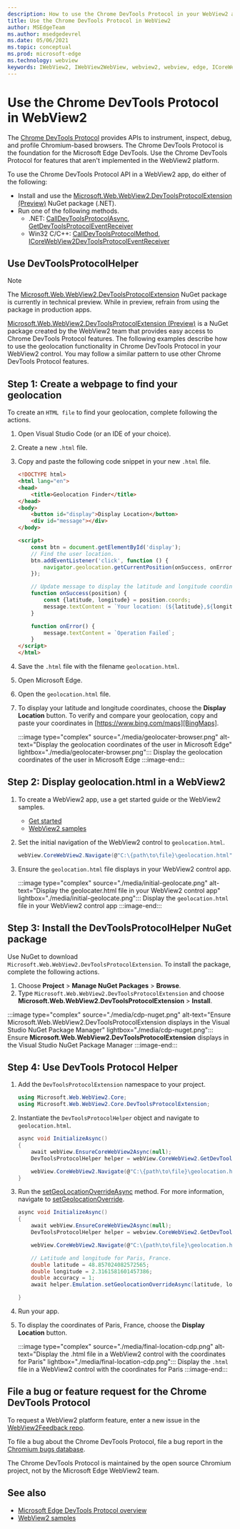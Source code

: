 ```yaml
---
description: How to use the Chrome DevTools Protocol in your WebView2 app by using the Microsoft Edge WebView2 Chrome DevTools Protocol NuGet package.
title: Use the Chrome DevTools Protocol in WebView2
author: MSEdgeTeam
ms.author: msedgedevrel
ms.date: 05/06/2021
ms.topic: conceptual
ms.prod: microsoft-edge
ms.technology: webview
keywords: IWebView2, IWebView2WebView, webview2, webview, edge, ICoreWebView2, ICoreWebView2Controller, Chrome DevTools Protocol
---
```

# Use the Chrome DevTools Protocol in WebView2

The [Chrome DevTools Protocol][GitHubChromedevtoolsDevtoolsProtocol] provides APIs to instrument, inspect, debug, and profile Chromium-based browsers.  The Chrome DevTools Protocol is the foundation for the Microsoft Edge DevTools.  Use the Chrome DevTools Protocol for features that aren't implemented in the WebView2 platform.

To use the Chrome DevTools Protocol API in a WebView2 app, do either of the following:

*   Install and use the [Microsoft.Web.WebView2.DevToolsProtocolExtension (Preview)][NugetPackagesMicrosoftWebWebView2DevToolsprotocolextension] NuGet package \(.NET\).
*   Run one of the following methods.
    *   .NET:  [CallDevToolsProtocolAsync][DotnetApiMicrosoftWebWebview2CoreCorewebview2CalldevtoolsprotocolmethodasyncViewWebview2Dotnet1077444MicrosoftWebWebView2CoreCorewebview2CalldevtoolsprotocolmethodsyncSystemStringSystemString], [GetDevToolsProtocolEventReceiver][DotnetApiMicrosoftWebWebview2CoreCorewebview2GetdevtoolsprotocoleventreceiverViewWebview2Dotnet1077444]
    *   Win32 C/C++:  [CallDevToolsProtocolMethod][Webview2ReferenceWin32Icorewebview2ViewWebview21077444Calldevtoolsprotocolmethod], [ICoreWebView2DevToolsProtocolEventReceiver][Webview2ReferenceWin32Icorewebview2devtoolsprotocoleventreceiverViewWebview21077444]


<!-- ====================================================================== -->
## Use DevToolsProtocolHelper

> [!NOTE]
> The [Microsoft.Web.WebView2.DevToolsProtocolExtension][NugetPackagesMicrosoftWebWebView2DevToolsprotocolextension] NuGet package is currently in technical preview.  While in preview, refrain from using the package in production apps.

[Microsoft.Web.WebView2.DevToolsProtocolExtension (Preview)][NugetPackagesMicrosoftWebWebView2DevToolsprotocolextension] is a NuGet package created by the WebView2 team that provides easy access to Chrome DevTools Protocol features.  The following examples describe how to use the geolocation functionality in Chrome DevTools Protocol in your WebView2 control.  You may follow a similar pattern to use other Chrome DevTools Protocol features.


<!-- ====================================================================== -->
## Step 1: Create a webpage to find your geolocation

To create an `HTML file` to find your geolocation, complete following the actions.

1.  Open Visual Studio Code \(or an IDE of your choice\).
1.  Create a new `.html` file.
1.  Copy and paste the following code snippet in your new `.html` file.

    ```html
    <!DOCTYPE html>
    <html lang="en">
    <head>
        <title>Geolocation Finder</title>
    </head>
    <body>
        <button id="display">Display Location</button>
        <div id="message"></div>
    </body>

    <script>
        const btn = document.getElementById('display');
        // Find the user location.
        btn.addEventListener('click', function () {
            navigator.geolocation.getCurrentPosition(onSuccess, onError);
        });

        // Update message to display the latitude and longitude coordinates.
        function onSuccess(position) {
            const {latitude, longitude} = position.coords;
            message.textContent = `Your location: (${latitude},${longitude})`;
        }

        function onError() {
            message.textContent = `Operation Failed`;
        }
    </script>
    </html>
    ```

1.  Save the `.html` file with the filename `geolocation.html`.
1.  Open Microsoft Edge.
1.  Open the `geolocation.html` file.
1.  To display your latitude and longitude coordinates, choose the **Display Location** button.  To verify and compare your geolocation, copy and paste your coordinates in [https://www.bing.com/maps][BingMaps].

    :::image type="complex" source="./media/geolocater-browser.png" alt-text="Display the geolocation coordinates of the user in Microsoft Edge" lightbox="./media/geolocater-browser.png":::
       Display the geolocation coordinates of the user in Microsoft Edge
    :::image-end:::


<!-- ====================================================================== -->
## Step 2: Display geolocation.html in a WebView2

1.  To create a WebView2 app, use a get started guide or the WebView2 samples.
    *   [Get started](../index.md#get-started)
    *   [WebView2 samples][GithubMicrosoftedgeWebview2samples]

1.  Set the initial navigation of the WebView2 control to `geolocation.html`.

    ```csharp
    webView.CoreWebView2.Navigate(@"C:\{path\to\file}\geolocation.html");
    ```

1.  Ensure the `geolocation.html` file displays in your WebView2 control app.

    :::image type="complex" source="./media/initial-geolocate.png" alt-text="Display the geolocater.html file in your WebView2 control app" lightbox="./media/initial-geolocate.png":::
       Display the `geolocation.html` file in your WebView2 control app
    :::image-end:::


<!-- ====================================================================== -->
## Step 3: Install the DevToolsProtocolHelper NuGet package

Use NuGet to download `Microsoft.Web.WebView2.DevToolsProtocolExtension`.  To install the package, complete the following actions.

1.  Choose **Project** > **Manage NuGet Packages** > **Browse**.
1.  Type `Microsoft.Web.WebView2.DevToolsProtocolExtension` and choose **Microsoft.Web.WebView2.DevToolsProtocolExtension** > **Install**.

:::image type="complex" source="./media/cdp-nuget.png" alt-text="Ensure Microsoft.Web.WebView2.DevToolsProtocolExtension displays in the Visual Studio NuGet Package Manager" lightbox="./media/cdp-nuget.png":::
   Ensure **Microsoft.Web.WebView2.DevToolsProtocolExtension** displays in the Visual Studio NuGet Package Manager
:::image-end:::


<!-- ====================================================================== -->
## Step 4: Use DevTools Protocol Helper

1.  Add the `DevToolsProtocolExtension` namespace to your project.

    ```csharp
    using Microsoft.Web.WebView2.Core;
    using Microsoft.Web.WebView2.Core.DevToolsProtocolExtension;
    ```

1.  Instantiate the `DevToolsProtocolHelper` object and navigate to `geolocation.html`.

    ```csharp
    async void InitializeAsync()
    {
        await webView.EnsureCoreWebView2Async(null);
        DevToolsProtocolHelper helper = webView.CoreWebView2.GetDevToolsProtocolHelper();

        webView.CoreWebView2.Navigate(@"C:\{path\to\file}\geolocation.html");
    }
    ```

1.  Run the [setGeoLocationOverrideAsync][GithubChromedevtoolsDevtoolsProtocolTotEmulationMethodSetgeolocationoverride] method.  For more information, navigate to [setGeolocationOverride][GithubChromedevtoolsDevtoolsProtocolTotEmulationMethodSetgeolocationoverride].

    ```csharp
    async void InitializeAsync()
    {
        await webView.EnsureCoreWebView2Async(null);
        DevToolsProtocolHelper helper = webview.CoreWebView2.GetDevToolsProtocolHelper();

        webView.CoreWebView2.Navigate(@"C:\{path\to\file}\geolocation.html");

        // Latitude and longitude for Paris, France.
        double latitude = 48.857024082572565;
        double longitude = 2.3161581601457386;
        double accuracy = 1;
        await helper.Emulation.setGeolocationOverrideAsync(latitude, longitude, accuracy);

    }
    ```

1.  Run your app.
1.  To display the coordinates of Paris, France, choose the **Display Location** button.

    :::image type="complex" source="./media/final-location-cdp.png" alt-text="Display the .html file in a WebView2 control with the coordinates for Paris" lightbox="./media/final-location-cdp.png":::
       Display the `.html` file in a WebView2 control with the coordinates for Paris
    :::image-end:::


<!-- ====================================================================== -->
## File a bug or feature request for the Chrome DevTools Protocol

To request a WebView2 platform feature, enter a new issue in the [WebView2Feedback repo][GithubMicrosoftedgeWebview2feedback].

To file a bug about the Chrome DevTools Protocol, file a bug report in the [Chromium bugs database][ChromiumBugsChromiumIssuesEntryComponentsPlatformDevtoolsPlatform].

The Chrome DevTools Protocol is maintained by the open source Chromium project, not by the Microsoft Edge WebView2 team.


<!-- ====================================================================== -->
## See also

*  [Microsoft Edge DevTools Protocol overview](../../devtools-protocol-chromium/index.md)
*  [WebView2 samples][GithubMicrosoftedgeWebview2samples]


<!-- ====================================================================== -->
<!-- links -->
[DotnetApiMicrosoftWebWebview2CoreCorewebview2GetdevtoolsprotocoleventreceiverViewWebview2Dotnet1077444]: /dotnet/api/microsoft.web.webview2.core.corewebview2.getdevtoolsprotocoleventreceiver?view=webview2-dotnet-1.0.774.44&preserve-view=true "CoreWebView2.GetDevToolsProtocolEventReceiver(String) Method | Microsoft Docs"
[DotnetApiMicrosoftWebWebview2CoreCorewebview2CalldevtoolsprotocolmethodasyncViewWebview2Dotnet1077444MicrosoftWebWebView2CoreCorewebview2CalldevtoolsprotocolmethodsyncSystemStringSystemString]: /dotnet/api/microsoft.web.webview2.core.corewebview2.calldevtoolsprotocolmethodasync?view=webview2-dotnet-1.0.774.44&preserve-view=true#Microsoft_Web_WebView2_Core_CoreWebView2_CallDevToolsProtocolMethodAsync_System_String_System_String_ "CoreWebView2.CallDevToolsProtocolMethodAsync(String, String) Method | Microsoft Docs"

[Webview2ReferenceWin32Icorewebview2ViewWebview21077444Calldevtoolsprotocolmethod]: /microsoft-edge/webview2/reference/win32/icorewebview2?view=webview2-1.0.774.44&preserve-view=true#calldevtoolsprotocolmethod "CallDevToolsProtocolMethod - interface ICoreWebView2 | Microsoft Docs"
[Webview2ReferenceWin32Icorewebview2devtoolsprotocoleventreceiverViewWebview21077444]: /microsoft-edge/webview2/reference/win32/icorewebview2devtoolsprotocoleventreceiver?view=webview2-1.0.774.44&preserve-view=true "interface ICoreWebView2DevToolsProtocolEventReceiver | Microsoft Docs"

[BingMaps]: https://www.bing.com/maps "Bing Maps"

[GitHubChromedevtoolsDevtoolsProtocol]: https://chromedevtools.github.io/devtools-protocol "Chrome DevTools Protocol | GitHub"
[GithubChromedevtoolsDevtoolsProtocolTotEmulationMethodSetgeolocationoverride]: https://chromedevtools.github.io/devtools-protocol/tot/Emulation/#method-setGeolocationOverride "Emulation.setGeolocationOverride - Chrome DevTools Protocol | GitHub"

[GithubMicrosoftedgeWebview2feedback]: https://github.com/MicrosoftEdge/WebView2Feedback "WebView Feedback | GitHub"
[GithubMicrosoftedgeWebview2samples]: https://github.com/MicrosoftEdge/WebView2Samples "WebView2 samples | GitHub"

[ChromiumBugsChromiumIssuesEntryComponentsPlatformDevtoolsPlatform]: https://bugs.chromium.org/p/chromium/issues/entry?components=Platform%3EDevTools%3EPlatform "Bug report | Chromium Bugs"

[NugetPackagesMicrosoftWebWebView2DevToolsprotocolextension]: https://www.nuget.org/packages/Microsoft.Web.WebView2.DevToolsProtocolExtension "Microsoft.Web.WebView2.DevToolsProtocolExtension | NuGet QA Gallery"  
